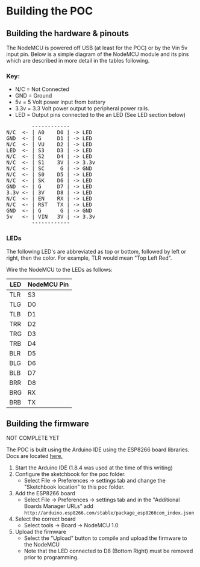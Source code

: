 Building the POC
================

Building the hardware & pinouts
-------------------------------
The NodeMCU is powered off USB (at least for the POC) or by the Vin 5v input 
pin. Below is a simple diagram of the NodeMCU module and its pins which are
described in more detail in the tables following.

### Key:
* N/C  = Not Connected
* GND  = Ground
* 5v   = 5 Volt power input from battery
* 3.3v = 3.3 Volt power output to peripheral power rails.
* LED  = Output pins connected to the an LED (See LED section below)

<pre>
        ------------
N/C  <- | A0    D0 | -> LED
GND  <- | G     D1 | -> LED
N/C  <- | VU    D2 | -> LED
LED  <- | S3    D3 | -> LED
N/C  <- | S2    D4 | -> LED
N/C  <- | S1    3V | -> 3.3v
N/C  <- | SC     G | -> GND
N/C  <- | S0    D5 | -> LED
N/C  <- | SK    D6 | -> LED
GND  <- | G     D7 | -> LED
3.3v <- | 3V    D8 | -> LED
N/C  <- | EN    RX | -> LED
N/C  <- | RST   TX | -> LED
GND  <- | G      G | -> GND
5v   <- | VIN   3V | -> 3.3v
        ------------
</pre>

### LEDs

The following LED's are abbreviated as top or bottom, followed by left or right, 
then the color. For example, TLR would mean "Top Left Red".

Wire the NodeMCU to the LEDs as follows:

| LED | NodeMCU Pin |
|-----|-------------|
| TLR | S3          |
| TLG | D0          |
| TLB | D1          |
| TRR | D2          |
| TRG | D3          |
| TRB | D4          |
| BLR | D5          |
| BLG | D6          |
| BLB | D7          |
| BRR | D8          |
| BRG | RX          |
| BRB | TX          |

Building the firmware
---------------------
NOT COMPLETE YET

The POC is built using the Arduino IDE using the ESP8266 board libraries.
Docs are located [here.](https://arduino-esp8266.readthedocs.io/en/latest/)

1. Start the Arduino IDE (1.8.4 was used at the time of this writing)
1. Configure the sketchbook for the poc folder. 
    * Select File -> Preferences -> settings tab and change the "Sketchbook 
    location" to this poc folder.
1. Add the ESP8266 board
    * Select File -> Preferences -> settings tab and in the "Additional Boards
    Manager URLs" add 
    `http://arduino.esp8266.com/stable/package_esp8266com_index.json`
1. Select the correct board
    * Select tools -> Board -> NodeMCU 1.0
1. Upload the firmware
    * Select the "Upload" button to compile and upload the firmware to the 
      NodeMCU
    * Note that the LED connected to D8 (Bottom Right) must be removed prior to
      programming.
